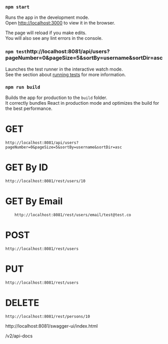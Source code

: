 ### `npm start`

Runs the app in the development mode.<br />
Open [http://localhost:3000](http://localhost:3000) to view it in the browser.

The page will reload if you make edits.<br />
You will also see any lint errors in the console.

### `npm test`http://localhost:8081/api/users?pageNumber=0&pageSize=5&sortBy=username&sortDir=asc

Launches the test runner in the interactive watch mode.<br />
See the section about [running tests](https://facebook.github.io/create-react-app/docs/running-tests) for more information.

### `npm run build`

Builds the app for production to the `build` folder.<br />
It correctly bundles React in production mode and optimizes the build for the best performance.

# GET
    http://localhost:8081/api/users?pageNumber=0&pageSize=5&sortBy=username&sortDir=asc
    
# GET By ID
	http://localhost:8081/rest/users/10

# GET By Email
		http://localhost:8081/rest/users/email/test@test.co
	
# POST
	http://localhost:8081/rest/users

# PUT
	http://localhost:8081/rest/users

# DELETE
	http://localhost:8081/rest/persons/10
	
	
	
http://localhost:8081/swagger-ui/index.html

/v2/api-docs